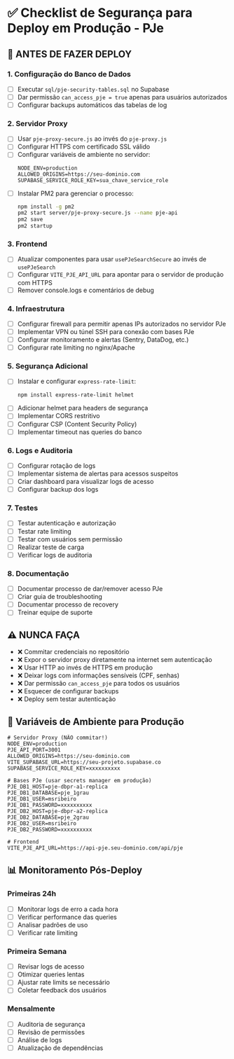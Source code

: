 # ✅ Checklist de Segurança para Deploy em Produção - PJe

## 🚨 ANTES DE FAZER DEPLOY

### 1. Configuração do Banco de Dados
- [ ] Executar `sql/pje-security-tables.sql` no Supabase
- [ ] Dar permissão `can_access_pje = true` apenas para usuários autorizados
- [ ] Configurar backups automáticos das tabelas de log

### 2. Servidor Proxy
- [ ] Usar `pje-proxy-secure.js` ao invés do `pje-proxy.js`
- [ ] Configurar HTTPS com certificado SSL válido
- [ ] Configurar variáveis de ambiente no servidor:
  ```env
  NODE_ENV=production
  ALLOWED_ORIGINS=https://seu-dominio.com
  SUPABASE_SERVICE_ROLE_KEY=sua_chave_service_role
  ```
- [ ] Instalar PM2 para gerenciar o processo:
  ```bash
  npm install -g pm2
  pm2 start server/pje-proxy-secure.js --name pje-api
  pm2 save
  pm2 startup
  ```

### 3. Frontend
- [ ] Atualizar componentes para usar `usePJeSearchSecure` ao invés de `usePJeSearch`
- [ ] Configurar `VITE_PJE_API_URL` para apontar para o servidor de produção com HTTPS
- [ ] Remover console.logs e comentários de debug

### 4. Infraestrutura
- [ ] Configurar firewall para permitir apenas IPs autorizados no servidor PJe
- [ ] Implementar VPN ou túnel SSH para conexão com bases PJe
- [ ] Configurar monitoramento e alertas (Sentry, DataDog, etc.)
- [ ] Configurar rate limiting no nginx/Apache

### 5. Segurança Adicional
- [ ] Instalar e configurar `express-rate-limit`:
  ```bash
  npm install express-rate-limit helmet
  ```
- [ ] Adicionar helmet para headers de segurança
- [ ] Implementar CORS restritivo
- [ ] Configurar CSP (Content Security Policy)
- [ ] Implementar timeout nas queries do banco

### 6. Logs e Auditoria
- [ ] Configurar rotação de logs
- [ ] Implementar sistema de alertas para acessos suspeitos
- [ ] Criar dashboard para visualizar logs de acesso
- [ ] Configurar backup dos logs

### 7. Testes
- [ ] Testar autenticação e autorização
- [ ] Testar rate limiting
- [ ] Testar com usuários sem permissão
- [ ] Realizar teste de carga
- [ ] Verificar logs de auditoria

### 8. Documentação
- [ ] Documentar processo de dar/remover acesso PJe
- [ ] Criar guia de troubleshooting
- [ ] Documentar processo de recovery
- [ ] Treinar equipe de suporte

## ⚠️ NUNCA FAÇA

- ❌ Commitar credenciais no repositório
- ❌ Expor o servidor proxy diretamente na internet sem autenticação
- ❌ Usar HTTP ao invés de HTTPS em produção
- ❌ Deixar logs com informações sensíveis (CPF, senhas) 
- ❌ Dar permissão `can_access_pje` para todos os usuários
- ❌ Esquecer de configurar backups
- ❌ Deploy sem testar autenticação

## 🔐 Variáveis de Ambiente para Produção

```env
# Servidor Proxy (NÃO commitar!)
NODE_ENV=production
PJE_API_PORT=3001
ALLOWED_ORIGINS=https://seu-dominio.com
VITE_SUPABASE_URL=https://seu-projeto.supabase.co
SUPABASE_SERVICE_ROLE_KEY=xxxxxxxxxx

# Bases PJe (usar secrets manager em produção)
PJE_DB1_HOST=pje-dbpr-a1-replica
PJE_DB1_DATABASE=pje_1grau
PJE_DB1_USER=msribeiro
PJE_DB1_PASSWORD=xxxxxxxxxx
PJE_DB2_HOST=pje-dbpr-a2-replica
PJE_DB2_DATABASE=pje_2grau
PJE_DB2_USER=msribeiro
PJE_DB2_PASSWORD=xxxxxxxxxx

# Frontend
VITE_PJE_API_URL=https://api-pje.seu-dominio.com/api/pje
```

## 📊 Monitoramento Pós-Deploy

### Primeiras 24h
- [ ] Monitorar logs de erro a cada hora
- [ ] Verificar performance das queries
- [ ] Analisar padrões de uso
- [ ] Verificar rate limiting

### Primeira Semana
- [ ] Revisar logs de acesso
- [ ] Otimizar queries lentas
- [ ] Ajustar rate limits se necessário
- [ ] Coletar feedback dos usuários

### Mensalmente
- [ ] Auditoria de segurança
- [ ] Revisão de permissões
- [ ] Análise de logs
- [ ] Atualização de dependências
